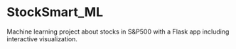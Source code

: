 # StockSmart_ML
Machine learning project about stocks in S&amp;P500 with a Flask app including interactive visualization.
